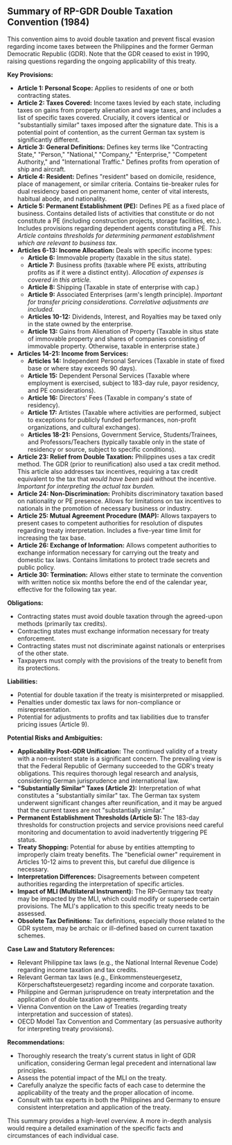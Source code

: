 ## Summary of RP-GDR Double Taxation Convention (1984)

This convention aims to avoid double taxation and prevent fiscal evasion regarding income taxes between the Philippines and the former German Democratic Republic (GDR). Note that the GDR ceased to exist in 1990, raising questions regarding the ongoing applicability of this treaty.

**Key Provisions:**

*   **Article 1: Personal Scope:** Applies to residents of one or both contracting states.
*   **Article 2: Taxes Covered:** Income taxes levied by each state, including taxes on gains from property alienation and wage taxes, and includes a list of specific taxes covered.  Crucially, it covers identical or "substantially similar" taxes imposed after the signature date. This is a potential point of contention, as the current German tax system is significantly different.
*   **Article 3: General Definitions:** Defines key terms like "Contracting State," "Person," "National," "Company," "Enterprise," "Competent Authority," and "International Traffic."  Defines profits from operation of ship and aircraft.
*   **Article 4: Resident:** Defines "resident" based on domicile, residence, place of management, or similar criteria.  Contains tie-breaker rules for dual residency based on permanent home, center of vital interests, habitual abode, and nationality.
*   **Article 5: Permanent Establishment (PE):** Defines PE as a fixed place of business. Contains detailed lists of activities that constitute or do not constitute a PE (including construction projects, storage facilities, etc.). Includes provisions regarding dependent agents constituting a PE. *This Article contains thresholds for determining permanent establishment which are relevant to business tax.*
*   **Articles 6-13: Income Allocation:**  Deals with specific income types:
    *   **Article 6:** Immovable property (taxable in the situs state).
    *   **Article 7:** Business profits (taxable where PE exists, attributing profits as if it were a distinct entity). *Allocation of expenses is covered in this article.*
    *   **Article 8:** Shipping (Taxable in state of enterprise with cap.)
    *   **Article 9:** Associated Enterprises (arm's length principle). *Important for transfer pricing considerations. Correlative adjustments are included.*
    *   **Articles 10-12:** Dividends, Interest, and Royalties may be taxed only in the state owned by the enterprise.
    *   **Article 13:** Gains from Alienation of Property (Taxable in situs state of immovable property and shares of companies consisting of immovable property. Otherwise, taxable in enterprise state.)
*   **Articles 14-21: Income from Services:**
    *   **Articles 14:** Independent Personal Services (Taxable in state of fixed base or where stay exceeds 90 days).
    *   **Article 15:** Dependent Personal Services (Taxable where employment is exercised, subject to 183-day rule, payor residency, and PE considerations).
    *   **Article 16:** Directors' Fees (Taxable in company's state of residency).
    *   **Article 17:** Artistes (Taxable where activities are performed, subject to exceptions for publicly funded performances, non-profit organizations, and cultural exchanges).
    *   **Articles 18-21:** Pensions, Government Service, Students/Trainees, and Professors/Teachers (typically taxable only in the state of residency or source, subject to specific conditions).
*   **Article 23: Relief from Double Taxation:**  Philippines uses a tax credit method. The GDR (prior to reunification) also used a tax credit method. This article also addresses tax incentives, requiring a tax credit equivalent to the tax that *would have been* paid without the incentive. *Important for interpreting the actual tax burden.*
*   **Article 24: Non-Discrimination:** Prohibits discriminatory taxation based on nationality or PE presence. Allows for limitations on tax incentives to nationals in the promotion of necessary business or industry.
*   **Article 25: Mutual Agreement Procedure (MAP):** Allows taxpayers to present cases to competent authorities for resolution of disputes regarding treaty interpretation. Includes a five-year time limit for increasing the tax base.
*   **Article 26: Exchange of Information:** Allows competent authorities to exchange information necessary for carrying out the treaty and domestic tax laws. Contains limitations to protect trade secrets and public policy.
*   **Article 30: Termination:** Allows either state to terminate the convention with written notice six months before the end of the calendar year, effective for the following tax year.

**Obligations:**

*   Contracting states must avoid double taxation through the agreed-upon methods (primarily tax credits).
*   Contracting states must exchange information necessary for treaty enforcement.
*   Contracting states must not discriminate against nationals or enterprises of the other state.
*   Taxpayers must comply with the provisions of the treaty to benefit from its protections.

**Liabilities:**

*   Potential for double taxation if the treaty is misinterpreted or misapplied.
*   Penalties under domestic tax laws for non-compliance or misrepresentation.
*   Potential for adjustments to profits and tax liabilities due to transfer pricing issues (Article 9).

**Potential Risks and Ambiguities:**

*   **Applicability Post-GDR Unification:**  The continued validity of a treaty with a non-existent state is a significant concern. The prevailing view is that the Federal Republic of Germany succeeded to the GDR's treaty obligations. This requires thorough legal research and analysis, considering German jurisprudence and international law.
*   **"Substantially Similar" Taxes (Article 2):** Interpretation of what constitutes a "substantially similar" tax. The German tax system underwent significant changes after reunification, and it may be argued that the current taxes are not "substantially similar."
*   **Permanent Establishment Thresholds (Article 5):** The 183-day thresholds for construction projects and service provisions need careful monitoring and documentation to avoid inadvertently triggering PE status.
*   **Treaty Shopping:** Potential for abuse by entities attempting to improperly claim treaty benefits. The "beneficial owner" requirement in Articles 10-12 aims to prevent this, but careful due diligence is necessary.
*   **Interpretation Differences:** Disagreements between competent authorities regarding the interpretation of specific articles.
*   **Impact of MLI (Multilateral Instrument):** The RP-Germany tax treaty may be impacted by the MLI, which could modify or supersede certain provisions. The MLI's application to this specific treaty needs to be assessed.
*   **Obsolete Tax Definitions:** Tax definitions, especially those related to the GDR system, may be archaic or ill-defined based on current taxation schemes.

**Case Law and Statutory References:**

*   Relevant Philippine tax laws (e.g., the National Internal Revenue Code) regarding income taxation and tax credits.
*   Relevant German tax laws (e.g., Einkommensteuergesetz, Körperschaftsteuergesetz) regarding income and corporate taxation.
*   Philippine and German jurisprudence on treaty interpretation and the application of double taxation agreements.
*   Vienna Convention on the Law of Treaties (regarding treaty interpretation and succession of states).
*   OECD Model Tax Convention and Commentary (as persuasive authority for interpreting treaty provisions).

**Recommendations:**

*   Thoroughly research the treaty's current status in light of GDR unification, considering German legal precedent and international law principles.
*   Assess the potential impact of the MLI on the treaty.
*   Carefully analyze the specific facts of each case to determine the applicability of the treaty and the proper allocation of income.
*   Consult with tax experts in both the Philippines and Germany to ensure consistent interpretation and application of the treaty.

This summary provides a high-level overview. A more in-depth analysis would require a detailed examination of the specific facts and circumstances of each individual case.
